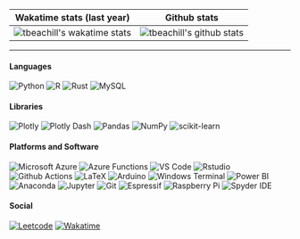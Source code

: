 |Wakatime stats (last year) | Github stats|
|---|---|
|![tbeachill's wakatime stats](https://github-readme-stats.vercel.app/api/wakatime?username=tbeachill&layout=compact&theme=github_dark&hide_title=true&langs_count=8&hide=other&range=last_year)|![tbeachill's github stats](https://github-readme-stats.vercel.app/api?username=tbeachill&theme=github_dark&hide_title=true&count_private=true)|
---

#### Languages
![Python](https://img.shields.io/badge/-Python-3572A5?logo=python&logoColor=white&style=flat-square)
![R](https://img.shields.io/badge/-R-198CE7?logo=R&logoColor=white&style=flat-square)
![Rust](https://img.shields.io/badge/-Rust-dea584?logo=rust&logoColor=black&style=flat-square)
![MySQL](https://img.shields.io/badge/-MySQL-e38c00?logo=mysql&logoColor=white&style=flat-square)

#### Libraries
![Plotly](https://img.shields.io/badge/-Plotly-20293d?logo=plotly&logoColor=white&style=flat-square)
![Plotly Dash](https://img.shields.io/badge/-Plotly%20Dash-3F4F75?logo=plotly&logoColor=white&style=flat-square)
![Pandas](https://img.shields.io/badge/-Pandas-150458?logo=pandas&logoColor=white&style=flat-square)
![NumPy](https://img.shields.io/badge/-NumPy-013243?logo=numpy&logoColor=white&style=flat-square)
![scikit-learn](https://img.shields.io/badge/-scikit%20learn-F7931E?logo=scikitlearn&logoColor=white&style=flat-square)

#### Platforms and Software
![Microsoft Azure](https://img.shields.io/badge/-Microsoft%20Azure-0078D4?logo=microsoftazure&logoColor=white&style=flat-square)
![Azure Functions](https://img.shields.io/badge/-Azure%20Functions-0062AD?logo=azurefunctions&logoColor=white&style=flat-square)
![VS Code](https://img.shields.io/badge/-VS%20Code-007ACC?logo=visualstudiocode&logoColor=white&style=flat-square)
![Rstudio](https://img.shields.io/badge/-RStudio-75AADB?logo=rstudio&logoColor=white&style=flat-square)
![Github Actions](https://img.shields.io/badge/-Github%20Actions-2088FF?logo=githubactions&logoColor=white&style=flat-square)
![LaTeX](https://img.shields.io/badge/-LaTeX-008080?logo=latex&logoColor=white&style=flat-square)
![Arduino](https://img.shields.io/badge/-Arduino-00979D?logo=arduino&logoColor=white&style=flat-square)
![Windows Terminal](https://img.shields.io/badge/-Windows%20Terminal-4D4D4D?logo=windowsterminal&logoColor=white&style=flat-square)
![Power BI](https://img.shields.io/badge/-Power%20BI-F2C811?logo=powerbi&logoColor=1F2022&style=flat-square)
![Anaconda](https://img.shields.io/badge/-Anaconda-44A833?logo=anaconda&logoColor=white&style=flat-square)
![Jupyter](https://img.shields.io/badge/-Jupyter-F37626?logo=jupyter&logoColor=white&style=flat-square)
![Git](https://img.shields.io/badge/-Git-F05032?logo=git&logoColor=white&style=flat-square)
![Espressif](https://img.shields.io/badge/-Espressif-E7352C?logo=espressif&logoColor=white&style=flat-square)
![Raspberry Pi](https://img.shields.io/badge/-Raspberry%20Pi-A22846?logo=raspberrypi&logoColor=white&style=flat-square)
![Spyder IDE](https://img.shields.io/badge/-Spyder%20IDE-FF0000?logo=spyderide&logoColor=white&style=flat-square)

#### Social
[![Leetcode](https://img.shields.io/badge/-LeetCode-FFA116?logo=leetcode&logoColor=white&style=flat-square)](https://leetcode.com/tbeachill/)
[![Wakatime](https://img.shields.io/badge/-Wakatime-000000?logo=wakatime&logoColor=white&style=flat-square)](https://wakatime.com/@tbeachill)
<!---
![Matrix](https://img.shields.io/badge/-Matrix-000000?logo=matrix&logoColor=white&style=flat-square)
<>![Stack Overflow](https://img.shields.io/badge/-Stack%20Overflow-F58025?logo=stackoverflow&logoColor=white&style=flat-square)
---!>


